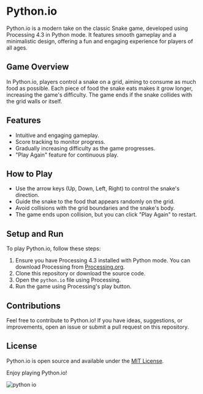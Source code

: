 # Python.io

Python.io is a modern take on the classic Snake game, developed using Processing 4.3 in Python mode. It features smooth gameplay and a minimalistic design, offering a fun and engaging experience for players of all ages.

## Game Overview

In Python.io, players control a snake on a grid, aiming to consume as much food as possible. Each piece of food the snake eats makes it grow longer, increasing the game's difficulty. The game ends if the snake collides with the grid walls or itself.

## Features

- Intuitive and engaging gameplay.
- Score tracking to monitor progress.
- Gradually increasing difficulty as the game progresses.
- "Play Again" feature for continuous play.

## How to Play

- Use the arrow keys (Up, Down, Left, Right) to control the snake's direction.
- Guide the snake to the food that appears randomly on the grid.
- Avoid collisions with the grid boundaries and the snake's body.
- The game ends upon collision, but you can click "Play Again" to restart.

## Setup and Run

To play Python.io, follow these steps:

1. Ensure you have Processing 4.3 installed with Python mode. You can download Processing from [Processing.org](https://processing.org/download/).
2. Clone this repository or download the source code.
3. Open the `python.io` file using Processing.
4. Run the game using Processing's play button.

## Contributions

Feel free to contribute to Python.io! If you have ideas, suggestions, or improvements, open an issue or submit a pull request on this repository.

## License

Python.io is open source and available under the [MIT License](LICENSE).

Enjoy playing Python.io!

![python io](https://github.com/SammyCode002/SammysSnakeGame/assets/139438647/8774515a-48d2-42cd-bf50-5d70674634e2)
